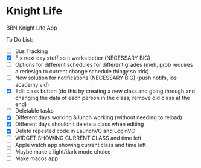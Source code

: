 # Knight Life
BBN Knight Life App

To Do List:
- [ ] Bus Tracking
- [x] Fix next day stuff so it works better (NECESSARY BIG)
- [ ] Options for different schedules for different grades (meh, prob requires a redesign to current change schedule thingy so idrk)
- [ ] New solution for notifications (NECESSARY BIG) (push notifs, ios academy vid)
- [x] Edit class button (do this by creating a new class and going through and changing the data of each person in the class; remove old class at the end)
- [ ] Deletable tasks
- [x] Different days working & lunch working (without needing to reload)
- [x] Different days shouldn’t delete a class when editing
- [x] Delete repeated code in LaunchVC and LoginVC
- [ ] WIDGET SHOWING CURRENT CLASS and time left
- [ ] Apple watch app showing current class and time left
- [ ] Maybe make a light/dark mode choice
- [ ] Make macos app
